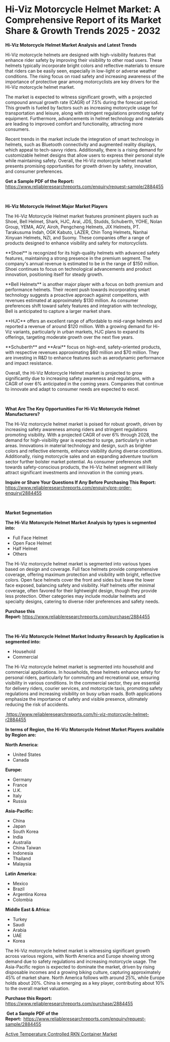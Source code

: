<p><h1>Hi-Viz Motorcycle Helmet Market: A Comprehensive Report of its Market Share & Growth Trends 2025 - 2032</h1></p><p><strong>Hi-Viz Motorcycle Helmet Market Analysis and Latest Trends</strong></p>
<p><p>Hi-Viz motorcycle helmets are designed with high-visibility features that enhance rider safety by improving their visibility to other road users. These helmets typically incorporate bright colors and reflective materials to ensure that riders can be easily seen, especially in low-light or adverse weather conditions. The rising focus on road safety and increasing awareness of the importance of protective gear among motorcyclists are key drivers for the Hi-Viz motorcycle helmet market.</p><p>The market is expected to witness significant growth, with a projected compound annual growth rate (CAGR) of 7.5% during the forecast period. This growth is fueled by factors such as increasing motorcycle usage for transportation and leisure, along with stringent regulations promoting safety equipment. Furthermore, advancements in helmet technology and materials are leading to improved comfort and functionality, attracting more consumers.</p><p>Recent trends in the market include the integration of smart technology in helmets, such as Bluetooth connectivity and augmented reality displays, which appeal to tech-savvy riders. Additionally, there is a rising demand for customizable helmet designs that allow users to express their personal style while maintaining safety. Overall, the Hi-Viz motorcycle helmet market presents promising opportunities for growth driven by safety, innovation, and consumer preferences.</p></p>
<p><strong>Get a Sample PDF of the Report:&nbsp;</strong> <a href="https://www.reliableresearchreports.com/enquiry/request-sample/2884455?utm_campaign=2216&utm_medium=2&utm_source=Github&utm_content=ia&utm_term=13032025&utm_id=hi-viz-motorcycle-helmet">https://www.reliableresearchreports.com/enquiry/request-sample/2884455</a></p>
<p>&nbsp;</p>
<p><strong>Hi-Viz Motorcycle Helmet Major Market Players</strong></p>
<p><p>The Hi-Viz Motorcycle Helmet market features prominent players such as Shoei, Bell Helmet, Shark, HJC, Arai, JDS, Studds, Schuberth, YOHE, Nolan Group, YEMA, AGV, Airoh, Pengcheng Helmets, JIX Helmets, PT. Tarakusuma Indah, OGK Kabuto, LAZER, Chin Tong Helmets, Nanhai Xinyuan Helmets, NZI, and Suomy. These companies offer a range of products designed to enhance visibility and safety for motorcyclists.</p><p>**Shoei** is recognized for its high-quality helmets with advanced safety features, maintaining a strong presence in the premium segment. The company's annual revenue is estimated to be in the range of $150 million. Shoei continues to focus on technological advancements and product innovation, positioning itself for steady growth.</p><p>**Bell Helmets** is another major player with a focus on both premium and performance helmets. Their recent push towards incorporating smart technology suggests a proactive approach against competitors, with revenues estimated at approximately $130 million. As consumer preferences shift toward safety features and integration with technology, Bell is anticipated to capture a larger market share.</p><p>**HJC** offers an excellent range of affordable to mid-range helmets and reported a revenue of around $120 million. With a growing demand for Hi-Viz variants, particularly in urban markets, HJC plans to expand its offerings, targeting moderate growth over the next five years.</p><p>**Schuberth** and **Arai** focus on high-end, safety-oriented products, with respective revenues approximating $80 million and $70 million. They are investing in R&D to enhance features such as aerodynamic performance and impact resistance.</p><p>Overall, the Hi-Viz Motorcycle Helmet market is projected to grow significantly due to increasing safety awareness and regulations, with a CAGR of over 6% anticipated in the coming years. Companies that continue to innovate and adapt to consumer needs are expected to excel.</p></p>
<p>&nbsp;</p>
<p><strong>What Are The Key Opportunities For Hi-Viz Motorcycle Helmet Manufacturers?</strong></p>
<p><p>The Hi-Viz motorcycle helmet market is poised for robust growth, driven by increasing safety awareness among riders and stringent regulations promoting visibility. With a projected CAGR of over 6% through 2028, the demand for high-visibility gear is expected to surge, particularly in urban areas. Innovations in material technology and design, such as brighter colors and reflective elements, enhance visibility during diverse conditions. Additionally, rising motorcycle sales and an expanding adventure tourism sector further bolster market potential. As consumer preferences shift towards safety-conscious products, the Hi-Viz helmet segment will likely attract significant investments and innovation in the coming years.</p></p>
<p><strong>Inquire or Share Your Questions If Any Before Purchasing This Report:</strong> <a href="https://www.reliableresearchreports.com/enquiry/pre-order-enquiry/2884455?utm_campaign=2216&utm_medium=2&utm_source=Github&utm_content=ia&utm_term=13032025&utm_id=hi-viz-motorcycle-helmet">https://www.reliableresearchreports.com/enquiry/pre-order-enquiry/2884455</a></p>
<p>&nbsp;</p>
<p><strong>Market Segmentation</strong></p>
<p><strong>The Hi-Viz Motorcycle Helmet Market Analysis by types is segmented into:</strong></p>
<p><ul><li>Full Face Helmet</li><li>Open Face Helmet</li><li>Half Helmet</li><li>Others</li></ul></p>
<p><p>The Hi-Viz motorcycle helmet market is segmented into various types based on design and coverage. Full face helmets provide comprehensive coverage, offering maximum protection and visibility with bright, reflective colors. Open face helmets cover the front and sides but leave the lower face exposed, balancing safety and visibility. Half helmets offer minimal coverage, often favored for their lightweight design, though they provide less protection. Other categories may include modular helmets and specialty designs, catering to diverse rider preferences and safety needs.</p></p>
<p><strong>Purchase this Report:&nbsp;</strong><a href="https://www.reliableresearchreports.com/purchase/2884455?utm_campaign=2216&utm_medium=2&utm_source=Github&utm_content=ia&utm_term=13032025&utm_id=hi-viz-motorcycle-helmet">https://www.reliableresearchreports.com/purchase/2884455</a></p>
<p>&nbsp;</p>
<p><strong>The Hi-Viz Motorcycle Helmet Market Industry Research by Application is segmented into:</strong></p>
<p><ul><li>Household</li><li>Commercial</li></ul></p>
<p><p>The Hi-Viz motorcycle helmet market is segmented into household and commercial applications. In households, these helmets enhance safety for personal riders, particularly for commuting and recreational use, ensuring visibility in various conditions. In the commercial sector, they are essential for delivery riders, courier services, and motorcycle taxis, promoting safety regulations and increasing visibility on busy urban roads. Both applications emphasize the importance of safety and visible presence, ultimately reducing the risk of accidents.</p></p>
<p><a href="https://www.reliableresearchreports.com/hi-viz-motorcycle-helmet-r2884455?utm_campaign=2216&utm_medium=2&utm_source=Github&utm_content=ia&utm_term=13032025&utm_id=hi-viz-motorcycle-helmet">&nbsp;https://www.reliableresearchreports.com/hi-viz-motorcycle-helmet-r2884455</a></p>
<p><strong>In terms of Region, the Hi-Viz Motorcycle Helmet Market Players available by Region are:</strong></p>
<p>
    <p> <strong> North America: </strong>
        <ul>
            <li>United States</li>
            <li>Canada</li>
        </ul>
        </p> 
    <p> <strong> Europe: </strong>
        <ul>
            <li>Germany</li>
            <li>France</li>
            <li>U.K.</li>
            <li>Italy</li>
            <li>Russia</li>
        </ul>
        </p> 
    <p> <strong> Asia-Pacific: </strong>
        <ul>
            <li>China</li>
            <li>Japan</li>
            <li>South Korea</li>
            <li>India</li>
            <li>Australia</li>
            <li>China Taiwan</li>
            <li>Indonesia</li>
            <li>Thailand</li>
            <li>Malaysia</li>
        </ul>
        </p> 
    <p> <strong> Latin America: </strong>
        <ul>
            <li>Mexico</li>
            <li>Brazil</li>
            <li>Argentina Korea</li>
            <li>Colombia</li>
        </ul>
        </p> 
    <p> <strong> Middle East & Africa: </strong>
        <ul>
            <li>Turkey</li>
            <li>Saudi</li>
            <li>Arabia</li>
            <li>UAE</li>
            <li>Korea</li>
        </ul>
    </p>
    </p>
<p><p>The Hi-Viz motorcycle helmet market is witnessing significant growth across various regions, with North America and Europe showing strong demand due to safety regulations and increasing motorcycle usage. The Asia-Pacific region is expected to dominate the market, driven by rising disposable incomes and a growing biking culture, capturing approximately 45% of market share. North America follows with around 25%, while Europe holds about 20%. China is emerging as a key player, contributing about 10% to the overall market valuation.</p></p>
<p><strong>Purchase this Report: </strong><a href="https://www.reliableresearchreports.com/purchase/2884455?utm_campaign=2216&utm_medium=2&utm_source=Github&utm_content=ia&utm_term=13032025&utm_id=hi-viz-motorcycle-helmet">https://www.reliableresearchreports.com/purchase/2884455</a></p>
<p>&nbsp;<strong>Get a Sample PDF of the Report:&nbsp;&nbsp;</strong><a href="https://www.reliableresearchreports.com/enquiry/request-sample/2884455?utm_campaign=2216&utm_medium=2&utm_source=Github&utm_content=ia&utm_term=13032025&utm_id=hi-viz-motorcycle-helmet">https://www.reliableresearchreports.com/enquiry/request-sample/2884455</a></p>
<p><strong></strong></p>
<p><p><a href="https://github.com/ygfu6u/Market-Research-Report-List-2/blob/main/active-temperature-controlled-rkn-container-market.md?utm_campaign=2216&utm_medium=2&utm_source=Github&utm_content=ia&utm_term=13032025&utm_id=hi-viz-motorcycle-helmet">Active Temperature Controlled RKN Container Market</a></p></p>